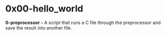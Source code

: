 # 0x00-hello_world

**0-preprocessor -** A script that runs a C file through the preprocessor and save the result into another file.
